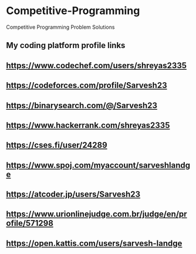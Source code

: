 # Competitive-Programming
Competitive Programming Problem Solutions

## My coding platform profile links
 ## https://www.codechef.com/users/shreyas2335
 ## https://codeforces.com/profile/Sarvesh23
 ## https://binarysearch.com/@/Sarvesh23
 ## https://www.hackerrank.com/shreyas2335
 ## https://cses.fi/user/24289
 ## https://www.spoj.com/myaccount/sarveshlandge
 ## https://atcoder.jp/users/Sarvesh23
 ## https://www.urionlinejudge.com.br/judge/en/profile/571298
 ## https://open.kattis.com/users/sarvesh-landge
